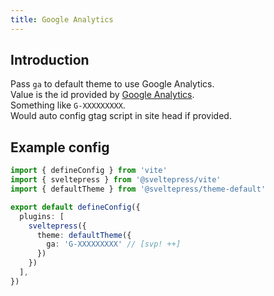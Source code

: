 ```yaml
---
title: Google Analytics
---
```


## Introduction 

Pass `ga` to default theme to use Google Analytics.  
Value is the id provided by [Google Analytics](https://analytics.google.com/analytics/web/).  
Something like `G-XXXXXXXXX`.  
Would auto config gtag script in site head if provided.  

## Example config

```ts title="vite.config.(js|ts)"
import { defineConfig } from 'vite'
import { sveltepress } from '@sveltepress/vite'
import { defaultTheme } from '@sveltepress/theme-default'

export default defineConfig({
  plugins: [
    sveltepress({
      theme: defaultTheme({
        ga: 'G-XXXXXXXXX' // [svp! ++]
      })
    })
  ],
})
```
